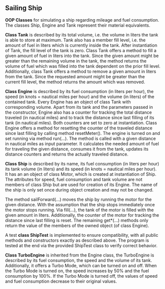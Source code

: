 ## Sailing Ship

**OOP Classes** for simulating a ship regarding mileage and fuel consumption. The classes Ship, Engine and Tank represent their material equivalents. 

**Class Tank** is described by its total volume, i.e. the volume in liters the tank is able to store at maximum. Tank also has a member fill level, i.e. the amount of fuel in liters which is currently inside the tank.
After instantiation of Tank, the fill level of the tank is zero. Class Tank offers a method to fill a given amount of fuel in liters into the tank. 
Since the given amount might be greater than the remaining volume in the tank, the method returns the volume of fuel which was filled into the tank dependent on the prior fill level.
Additionally, class Tank offers a method to remove a given amount in liters from the tank.
Since the requested amount might be greater than the current fill level, the method returns the amount which was removed.

**Class Engine** is described by its fuel consumption (in liters per hour), the speed (in knots = nautical miles per hour) and the volume (in liters) of the contained tank. 
Every Engine has an object of class Tank with corresponding volume. Apart from its tank and the parameters passed in the constructor, Engine also has a counter for tracking the total distance traveled (in nautical miles) and to track the distance since last filling of its tank (in nautical miles). 
Both counters are set to zero at instantiation.
Class Engine offers a method for resetting the counter of the traveled distance since last filling by calling method resetMeter().
The engine is turned on and set running via method run(...). The method is called with a given distance in nautical miles as input parameter. 
It calculates the needed amount of fuel for traveling the given distance, consumes it from the tank, updates its distance counters and returns the actually traveled distance.

**Class Ship** is described by its name, its fuel consumption (in liters per hour) its tank volume (in liters) and its speed (in knots = nautical miles per hour). 
It has an an object of class Motor, which is created at instantiation of Ship. The attributes for speed, fuel consumption and tank volume are not members of class Ship but are used for creation of its Engine. 
The name of the ship is only set once during object creation and may not be changed.

The method sailForward(...) moves the ship by running the motor for the given distance. 
With the assumption that the ship stops immediately once the motor stops running. Via fill(...), the tank of the motor is filled with the given amount in liters.
Additionally, the counter of the motor for tracking the distance since last filling is reset.
The remaining get*(...) methods only return the value of the members of the owned object (of class Engine).

A test **class ShipTest** is implemented to ensure compatibility, with all public methods and constructors exactly as described above. 
The program is tested at the end via the provided ShipTest class to verify correct behavior.

**Class TurboEngine** is inherited from the Engine class, the TurboEngine is described by its fuel consumption, the speed and the volume of its tank.
Additionally, it offers a Turbo Mode, which can be turned on and off. When the Turbo Mode is turned on, the speed increases by 50% and the fuel consumption by 100%. If the Turbo Mode is turned off, the values of speed and fuel consumption decrease to their original values.
